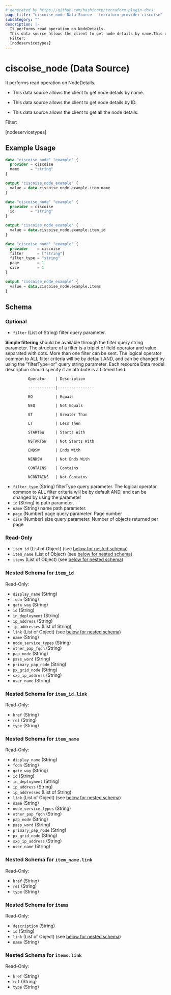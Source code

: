 ```yaml
---
# generated by https://github.com/hashicorp/terraform-plugin-docs
page_title: "ciscoise_node Data Source - terraform-provider-ciscoise"
subcategory: ""
description: |-
  It performs read operation on NodeDetails.
  This data source allows the client to get node details by name.This data source allows the client to get node details by ID.This data source allows the client to get all the node details.
  Filter:
  [nodeservicetypes]
---
```


# ciscoise_node (Data Source)

It performs read operation on NodeDetails.

- This data source allows the client to get node details by name.

- This data source allows the client to get node details by ID.

- This data source allows the client to get all the node details.

Filter:

[nodeservicetypes]

## Example Usage

```terraform
data "ciscoise_node" "example" {
  provider = ciscoise
  name     = "string"
}

output "ciscoise_node_example" {
  value = data.ciscoise_node.example.item_name
}

data "ciscoise_node" "example" {
  provider = ciscoise
  id       = "string"
}

output "ciscoise_node_example" {
  value = data.ciscoise_node.example.item_id
}

data "ciscoise_node" "example" {
  provider    = ciscoise
  filter      = ["string"]
  filter_type = "string"
  page        = 1
  size        = 1
}

output "ciscoise_node_example" {
  value = data.ciscoise_node.example.items
}
```

<!-- schema generated by tfplugindocs -->
## Schema

### Optional

- `filter` (List of String) filter query parameter. 

**Simple filtering** should be available through the filter query string parameter. The structure of a filter is
a triplet of field operator and value separated with dots. More than one filter can be sent. The logical operator
common to ALL filter criteria will be by default AND, and can be changed by using the "filterType=or" query
string parameter. Each resource Data model description should specify if an attribute is a filtered field.



              Operator    | Description 

              ------------|----------------

              EQ          | Equals 

              NEQ         | Not Equals 

              GT          | Greater Than 

              LT          | Less Then 

              STARTSW     | Starts With 

              NSTARTSW    | Not Starts With 

              ENDSW       | Ends With 

              NENDSW      | Not Ends With 

              CONTAINS	  | Contains 

              NCONTAINS	  | Not Contains
- `filter_type` (String) filterType query parameter. The logical operator common to ALL filter criteria will be by default AND, and can be changed by using the parameter
- `id` (String) id path parameter.
- `name` (String) name path parameter.
- `page` (Number) page query parameter. Page number
- `size` (Number) size query parameter. Number of objects returned per page

### Read-Only

- `item_id` (List of Object) (see [below for nested schema](#nestedatt--item_id))
- `item_name` (List of Object) (see [below for nested schema](#nestedatt--item_name))
- `items` (List of Object) (see [below for nested schema](#nestedatt--items))

<a id="nestedatt--item_id"></a>
### Nested Schema for `item_id`

Read-Only:

- `display_name` (String)
- `fqdn` (String)
- `gate_way` (String)
- `id` (String)
- `in_deployment` (String)
- `ip_address` (String)
- `ip_addresses` (List of String)
- `link` (List of Object) (see [below for nested schema](#nestedobjatt--item_id--link))
- `name` (String)
- `node_service_types` (String)
- `other_pap_fqdn` (String)
- `pap_node` (String)
- `pass_word` (String)
- `primary_pap_node` (String)
- `px_grid_node` (String)
- `sxp_ip_address` (String)
- `user_name` (String)

<a id="nestedobjatt--item_id--link"></a>
### Nested Schema for `item_id.link`

Read-Only:

- `href` (String)
- `rel` (String)
- `type` (String)



<a id="nestedatt--item_name"></a>
### Nested Schema for `item_name`

Read-Only:

- `display_name` (String)
- `fqdn` (String)
- `gate_way` (String)
- `id` (String)
- `in_deployment` (String)
- `ip_address` (String)
- `ip_addresses` (List of String)
- `link` (List of Object) (see [below for nested schema](#nestedobjatt--item_name--link))
- `name` (String)
- `node_service_types` (String)
- `other_pap_fqdn` (String)
- `pap_node` (String)
- `pass_word` (String)
- `primary_pap_node` (String)
- `px_grid_node` (String)
- `sxp_ip_address` (String)
- `user_name` (String)

<a id="nestedobjatt--item_name--link"></a>
### Nested Schema for `item_name.link`

Read-Only:

- `href` (String)
- `rel` (String)
- `type` (String)



<a id="nestedatt--items"></a>
### Nested Schema for `items`

Read-Only:

- `description` (String)
- `id` (String)
- `link` (List of Object) (see [below for nested schema](#nestedobjatt--items--link))
- `name` (String)

<a id="nestedobjatt--items--link"></a>
### Nested Schema for `items.link`

Read-Only:

- `href` (String)
- `rel` (String)
- `type` (String)


